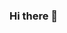 ### Hi there 👋

<!--

The main objective of this data science personal project portfolio is to demonstrate my skills in solving bussiness challenges through my knowledge and tools of Data Science.

** IMAGE ** 

(nome) Vitor Hugo Martins Ferreira
(profissão) Data Scientist

(tempo de experiência) I have studied Machine Learning since 2022 and have 1000 years of professional experience as a Data Scientist in relevant companies in Brazil 

(o que você domina) I have mastery of all stages of developing a bussiness solution using the concepts and tools of Data Scienc, from understanding the business to publishing the model in production using Clouds.

(resumo dos projetos - key words) I have already developed solutions for importante business problems such as detecting fraud in transactions, classifying diseases early, identifying customers in churn and prioritizing customrs for cross-selling,

The details of each solution are described in the projects below.

Analytical Tools: 
  - Data Colect and Storage: SQL, MySQL, Postgres, SQL Server, Big Query
  - Data Processing and Analysis: Python, R
  - Development: Git, scrum, lean analytics, Linux
  - Data Vizualization: Tableau, Power BI
  - Machine Learning Modeling: Classification, Regression, Clustering, Time Series
  - Machine Learning Deployment: Heroku, Flask 

Links: 
- LinkedIn
- Gmail

Data Science Projects: 

Projeto XYZ
Paragrafo 1: qual o objetivo do projeto, que beneficio vai trazer para a empresa
Paragrafo 2: solução desenvolvida / retorno financeiro

**vitorhmf/vitorhmf** is a ✨ _special_ ✨ repository because its `README.md` (this file) appears on your GitHub profile.

Here are some ideas to get you started:

- 🔭 I’m currently working on ...
- 🌱 I’m currently learning ...
- 👯 I’m looking to collaborate on ...
- 🤔 I’m looking for help with ...
- 💬 Ask me about ...
- 📫 How to reach me: ...
- 😄 Pronouns: ...
- ⚡ Fun fact: ...
-->
